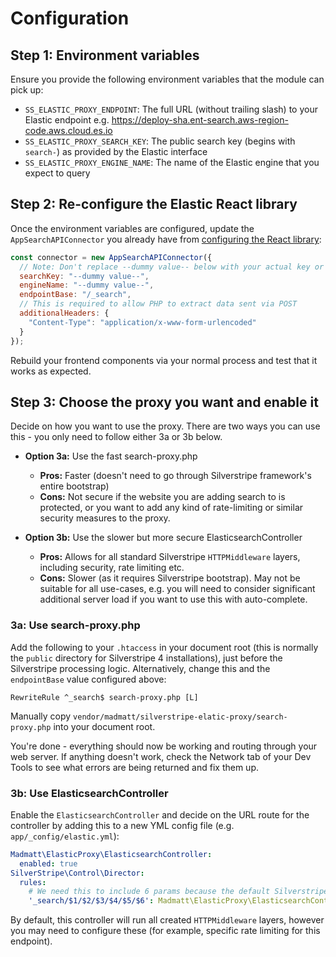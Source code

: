 # Configuration

## Step 1: Environment variables
Ensure you provide the following environment variables that the module can pick up:
* `SS_ELASTIC_PROXY_ENDPOINT`: The full URL (without trailing slash) to your Elastic endpoint e.g. https://deploy-sha.ent-search.aws-region-code.aws.cloud.es.io
* `SS_ELASTIC_PROXY_SEARCH_KEY`: The public search key (begins with `search-`) as provided by the Elastic interface
* `SS_ELASTIC_PROXY_ENGINE_NAME`: The name of the Elastic engine that you expect to query

## Step 2: Re-configure the Elastic React library
Once the environment variables are configured, update the `AppSearchAPIConnector` you already have from [configuring the React library](https://github.com/elastic/search-ui/tree/master/packages/search-ui-app-search-connector):

```js
const connector = new AppSearchAPIConnector({
  // Note: Don't replace --dummy value-- below with your actual key or engine name - the module will do that for you!
  searchKey: "--dummy value--",
  engineName: "--dummy value--",
  endpointBase: "/_search",
  // This is required to allow PHP to extract data sent via POST
  additionalHeaders: {
    "Content-Type": "application/x-www-form-urlencoded"
  }
});
````

Rebuild your frontend components via your normal process and test that it works as expected.

## Step 3: Choose the proxy you want and enable it
Decide on how you want to use the proxy. There are two ways you can use this - you only need to follow either 3a or 3b below.

* **Option 3a:** Use the fast search-proxy.php
  * **Pros:** Faster (doesn't need to go through Silverstripe framework's entire bootstrap)
  * **Cons:** Not secure if the website you are adding search to is protected, or you want to add any kind of rate-limiting or similar security measures to the proxy.

* **Option 3b:** Use the slower but more secure ElasticsearchController
  * **Pros:** Allows for all standard Silverstripe `HTTPMiddleware` layers, including security, rate limiting etc.
  * **Cons:** Slower (as it requires Silverstripe bootstrap). May not be suitable for all use-cases, e.g. you will need to consider significant additional server load if you want to use this with auto-complete.

### 3a: Use search-proxy.php

Add the following to your `.htaccess` in your document root (this is normally the `public` directory for Silverstripe 4 installations), just before the Silverstripe processing logic. Alternatively, change this and the `endpointBase` value configured above:

```apacheconfig
RewriteRule ^_search$ search-proxy.php [L]
```

Manually copy `vendor/madmatt/silverstripe-elatic-proxy/search-proxy.php` into your document root.

You're done - everything should now be working and routing through your web server. If anything doesn't work, check the Network tab of your Dev Tools to see what errors are being returned and fix them up.

### 3b: Use ElasticsearchController

Enable the `ElasticsearchController` and decide on the URL route for the controller by adding this to a new YML config file (e.g. `app/_config/elastic.yml`):

```yml
Madmatt\ElasticProxy\ElasticsearchController:
  enabled: true
SilverStripe\Control\Director:
  rules:
    # We need this to include 6 params because the default Silverstripe rule only includes 3, and the Elastic-generated URL looks like /api/as/v1/engines/<engine name>/search.json
    '_search/$1/$2/$3/$4/$5/$6': Madmatt\ElasticProxy\ElasticsearchController
```

By default, this controller will run all created `HTTPMiddleware` layers, however you may need to configure these (for example, specific rate limiting for this endpoint).
